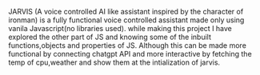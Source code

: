 JARVIS (A voice controlled AI like assistant inspired by the character of ironman)  is a fully functional voice controlled assistant made only using vanila Javascript(no libraries used).
while making this project I have explored the other part of JS and knowing some of the inbuilt functions,objects and properties of JS.
Although this can be made more functional by connecting chatgpt API and more interactive by fetching the temp of cpu,weather and show them at the intialization of jarvis.

